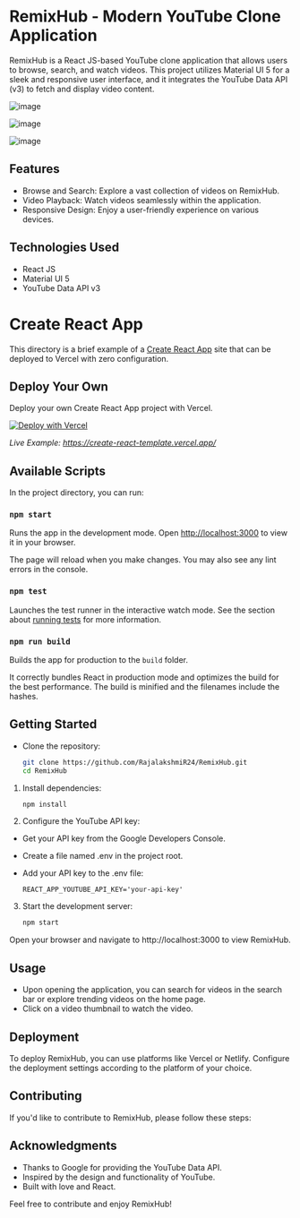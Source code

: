 
# RemixHub - Modern YouTube Clone Application

RemixHub is a React JS-based YouTube clone application that allows users to browse, search, and watch videos. This project utilizes Material UI 5 for a sleek and responsive user interface, and it integrates the YouTube Data API (v3) to fetch and display video content.

![image](https://github.com/RajalakshmiR24/RemixHub-Youtube_Clone/assets/127002476/d53a5284-e43b-4e3d-ab19-e5cc4f15d9bd)

![image](https://github.com/RajalakshmiR24/RemixHub-Youtube_Clone/assets/127002476/ac9478f7-b339-4b23-b1b7-8b1dfe2c21e6)

![image](https://github.com/RajalakshmiR24/RemixHub-Youtube_Clone/assets/127002476/e9c54123-bdf2-42f1-8040-77d06274d47a)

## Features
- Browse and Search: Explore a vast collection of videos on RemixHub.
- Video Playback: Watch videos seamlessly within the application.
- Responsive Design: Enjoy a user-friendly experience on various devices.

## Technologies Used
- React JS
- Material UI 5
- YouTube Data API v3

# Create React App

This directory is a brief example of a [Create React App](https://github.com/facebook/create-react-app) site that can be deployed to Vercel with zero configuration.

## Deploy Your Own

Deploy your own Create React App project with Vercel.

[![Deploy with Vercel](https://vercel.com/button)](https://vercel.com/new/clone?repository-url=https://github.com/vercel/vercel/tree/main/examples/create-react-app&template=create-react-app)

_Live Example: https://create-react-template.vercel.app/_

## Available Scripts

In the project directory, you can run:

### `npm start`

Runs the app in the development mode. Open [http://localhost:3000](http://localhost:3000) to view it in your browser.

The page will reload when you make changes. You may also see any lint errors in the console.

### `npm test`

Launches the test runner in the interactive watch mode. See the section about [running tests](https://facebook.github.io/create-react-app/docs/running-tests) for more information.

### `npm run build`

Builds the app for production to the `build` folder.

It correctly bundles React in production mode and optimizes the build for the best performance. The build is minified and the filenames include the hashes.

## Getting Started
- Clone the repository:
    ```bash
   git clone https://github.com/RajalakshmiR24/RemixHub.git
   cd RemixHub

1. Install dependencies:
    ```bash
   npm install

2. Configure the YouTube API key:

- Get your API key from the Google Developers Console.

- Create a file named .env in the project root.

- Add your API key to the .env file:

    ```env
    REACT_APP_YOUTUBE_API_KEY='your-api-key'

3. Start the development server:
    ``` bash
    npm start

Open your browser and navigate to http://localhost:3000 to view RemixHub.

## Usage
- Upon opening the application, you can search for videos in the search bar or explore trending videos on the home page.
- Click on a video thumbnail to watch the video.
## Deployment
To deploy RemixHub, you can use platforms like Vercel or Netlify. Configure the deployment settings according to the platform of your choice.

## Contributing
If you'd like to contribute to RemixHub, please follow these steps:

## Acknowledgments
- Thanks to Google for providing the YouTube Data API.
- Inspired by the design and functionality of YouTube.
- Built with love and React.

Feel free to contribute and enjoy RemixHub!
